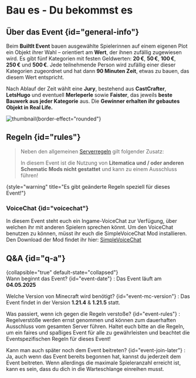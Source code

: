 <primary-label ref="event-running"/>
<secondary-label ref="buildit2-mc-version"/>
<secondary-label ref="buildit2-date"/>

# Bau es - Du bekommst es

## Über das Event {id="general-info"}

Beim **BuiltIt Event** bauen ausgewählte Spielerinnen auf einem eigenen Plot ein Objekt ihrer Wahl – orientiert am **Wert**, der ihnen zufällig zugewiesen wird. Es gibt fünf Kategorien mit festen Geldwerten: **20 €**, **50 €**, **100 €**, **250 €** und **500 €**. Jede teilnehmende Person wird zufällig einer dieser Kategorien zugeordnet und hat dann **90 Minuten Zeit**, etwas zu bauen, das diesem Wert entspricht.

Nach Ablauf der Zeit wählt eine **Jury**, bestehend aus **CastCrafter**, **LetsHugo** und eventuell **Merleperle** sowie **Faister**, das jeweils **beste Bauwerk aus jeder Kategorie** aus. Die **Gewinner erhalten ihr gebautes Objekt in Real Life.**

![thumbnail](builtit-thumbnail.png){border-effect="rounded"}

## Regeln {id="rules"}

> Neben den allgemeinen [Serverregeln](rules.md) gilt folgender Zusatz:
>
> In diesem Event ist die Nutzung von **Litematica und / oder anderen Schematic Mods nicht gestattet** und kann zu einem Ausschluss führen!
>
{style="warning" title="Es gibt geänderte Regeln speziell für dieses Event!"}

### VoiceChat {id="voicechat"}

In diesem Event steht euch ein Ingame-VoiceChat zur Verfügung, über welchen ihr mit anderen Spielern sprechen könnt.
Um den VoiceChat benutzen zu können, müsst ihr euch die SimpleVoiceChat Mod installieren.
Den Download der Mod findet ihr hier: [SimpleVoiceChat](https://modrinth.com/plugin/simple-voice-chat)


## Q&amp;A {id="q-a"}

{collapsible="true" default-state="collapsed"}  
Wann beginnt das Event? {id="event-date"} 
: Das Event läuft am **04.05.2025**

Welche Version von Minecraft wird benötigt? {id="event-mc-version"}
: Das Event findet in der Version **1.21.4** & **1.21.5** statt.

Was passiert, wenn ich gegen die Regeln verstoße? {id="event-rules"}
: Regelverstöße werden ernst genommen und können zum dauerhaften Ausschluss vom gesamten Server führen. Haltet euch
bitte an die Regeln, um ein faires und spaßiges Event für alle zu gewährleisten und beachtet die Eventspezifischen Regeln für dieses Event!

Kann man auch später noch dem Event beitreten? {id="event-join-later"}
: Ja, auch wenn das Event bereits begonnen hat, kannst du jederzeit dem Event beitreten. Wenn allerdings die maximale
Spieleranzahl erreicht ist, kann es sein, dass du dich in die Warteschlange einreihen musst.